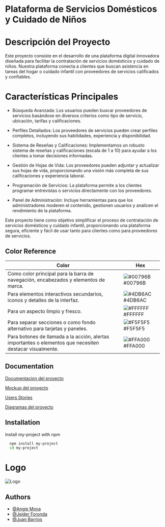 # Plataforma de Servicios Domésticos y Cuidado de Niños

# Descripción del Proyecto
Este proyecto consiste en el desarrollo de una plataforma digital innovadora diseñada para facilitar la contratación de servicios domésticos y cuidado de niños. Nuestra plataforma conecta a clientes que buscan asistencia en tareas del hogar o cuidado infantil con proveedores de servicios calificados y confiables.

# Características Principales

* Búsqueda Avanzada: Los usuarios pueden buscar proveedores de servicios basándose en diversos criterios como tipo de servicio, ubicación, tarifas y calificaciones.

* Perfiles Detallados: Los proveedores de servicios pueden crear perfiles completos, incluyendo sus habilidades, experiencia y disponibilidad.

* Sistema de Reseñas y Calificaciones: Implementamos un robusto sistema de reseñas y calificaciones (escala de 1 a 10) para ayudar a los clientes a tomar decisiones informadas.

* Gestión de Hojas de Vida: Los proveedores pueden adjuntar y actualizar sus hojas de vida, proporcionando una visión más completa de sus calificaciones y experiencia laboral.

* Programación de Servicios: La plataforma permite a los clientes programar entrevistas o servicios directamente con los proveedores.

* Panel de Administración: Incluye herramientas para que los administradores moderen el contenido, gestionen usuarios y analicen el rendimiento de la plataforma.

Este proyecto tiene como objetivo simplificar el proceso de contratación de servicios domésticos y cuidado infantil, proporcionando una plataforma segura, eficiente y fácil de usar tanto para clientes como para proveedores de servicios.

## Color Reference

| Color             | Hex                                                                |
| ----------------- | ------------------------------------------------------------------ |
| Como color principal para la barra de navegación, encabezados y elementos de marca. | ![#00796B](https://via.placeholder.com/10/00796B?text=+) #00796B |
| Para elementos interactivos secundarios, iconos y detalles de la interfaz. | ![#4DB6AC](https://via.placeholder.com/10/4DB6AC?text=+) #4DB6AC |
| Para un aspecto limpio y fresco. | ![#FFFFFF](https://via.placeholder.com/10/FFFFFF?text=+) #FFFFFF |
| Para separar secciones o como fondo alternativo para tarjetas y paneles. | ![#F5F5F5](https://via.placeholder.com/10/F5F5F5?text=+) #F5F5F5 |
| Para botones de llamada a la acción, alertas importantes o elementos que necesiten destacar visualmente. | ![#FFA000](https://via.placeholder.com/10/FFA000?text=+) #FFA000 |


## Documentation

[Documentacion del proyecto](https://linktodocumentation)

[Mockup del proyecto](https://linktodocumentation)

[Users Stories](https://linktodocumentation)

[Diagramas del proyecto](https://linktodocumentation)
## Installation

Install my-project with npm

```bash
  npm install my-project
  cd my-project
```
    
# Logo

![Logo](https://dev-to-uploads.s3.amazonaws.com/uploads/articles/th5xamgrr6se0x5ro4g6.png)

## Authors

- [@Angie Moya](https://www.github.com/AngieMoya)
- [@Jeider Foronda](https://www.github.com/Jeider-fp)
- [@Juan Barrios](https://www.github.com/JuanB12)


